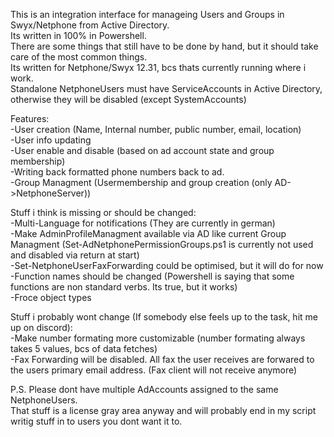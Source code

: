 This is an integration interface for manageing Users and Groups in Swyx/Netphone from Active Directory.<br/>
Its written in 100% in Powershell.<br/>
There are some things that still have to be done by hand, but it should take care of the most common things.<br/>
Its written for Netphone/Swyx 12.31, bcs thats currently running where i work.<br/>
Standalone NetphoneUsers must have ServiceAccounts in Active Directory, otherwise they will be disabled (except SystemAccounts)<br/>

Features:<br/>
-User creation (Name, Internal number, public number, email, location)<br/>
-User info updating<br/>
-User enable and disable (based on ad account state and group membership)<br/>
-Writing back formatted phone numbers back to ad.<br/>
-Group Managment (Usermembership and group creation (only AD->NetphoneServer))<br/>

Stuff i think is missing or should be changed:<br/>
-Multi-Language for notifications (They are currently in german)<br/>
-Make AdminProfileManagment available via AD like current Group Managment (Set-AdNetphonePermissionGroups.ps1 is currently not used and disabled via return at start)<br/>
-Set-NetphoneUserFaxForwarding could be optimised, but it will do for now<br/>
-Function names should be changed (Powershell is saying that some functions are non standard verbs. Its true, but it works)<br/>
-Froce object types<br/>

Stuff i probably wont change (If somebody else feels up to the task, hit me up on discord):<br/>
-Make number formating more customizable (number formating always takes 5 values, bcs of data fetches)<br/>
-Fax Forwarding will be disabled. All fax the user receives are forwared to the users primary email address. (Fax client will not receive anymore)<br/>

P.S.
Please dont have multiple AdAccounts assigned to the same NetphoneUsers.<br/>
That stuff is a license gray area anyway and will probably end in my script writig stuff in to users you dont want it to.<br/>
